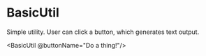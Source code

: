 # BasicUtil

Simple utility. User can click a button, which generates text output.

<BasicUtil @buttonName="Do a thing!"/>
